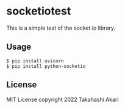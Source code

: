 # socketiotest
This is a simple test of the socket.io library.

## Usage

```
$ pip install uvicorn
$ pip install python-socketio
```

## License
MIT License copyright 2022 Takahashi Akari